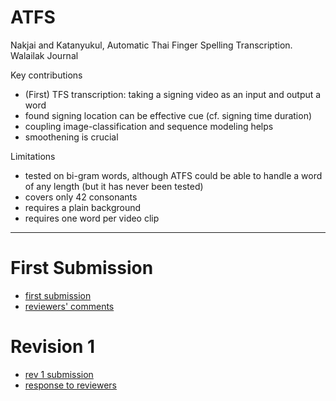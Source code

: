 # ATFS

Nakjai and Katanyukul, Automatic Thai Finger Spelling Transcription.
Walailak Journal

Key contributions
  * (First) TFS transcription: taking a signing video as an input and output a word
  * found signing location can be effective cue (cf. signing time duration)
  * coupling image-classification and sequence modeling helps
  * smoothening is crucial
  
Limitations
  * tested on bi-gram words, although ATFS could be able to handle a word of any length (but it has never been tested)
  * covers only 42 consonants
  * requires a plain background
  * requires one word per video clip

---

# First Submission

  * [first submission](https://github.com/tatpongkatanyukul/papers/blob/main/ATFS/H-11233-Article%20Text-48745-1-4-20201026.docx)
  * [reviewers' comments](https://github.com/tatpongkatanyukul/papers/blob/main/ATFS/K-WJST%20form%20-%20Responses%20the%20Reviewer's%20Comment(s)%202020%20(1).docx)


# Revision 1

  * [rev 1 submission](https://github.com/tatpongkatanyukul/papers/blob/main/ATFS/rev1C_210101a.docx)
  * [response to reviewers](https://github.com/tatpongkatanyukul/papers/blob/main/ATFS/Responses1C.docx)
